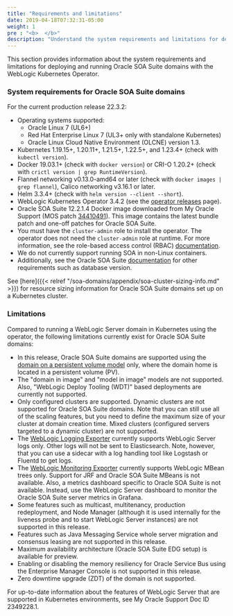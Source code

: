 ```yaml
---
title: "Requirements and limitations"
date: 2019-04-18T07:32:31-05:00
weight: 1
pre : "<b>  </b>"
description: "Understand the system requirements and limitations for deploying and running Oracle SOA Suite domains with the WebLogic Kubernetes Operator, including the SOA cluster sizing recommendations."
---
```


This section provides information about the system requirements and limitations for deploying and running Oracle SOA Suite domains with the WebLogic Kubernetes Operator.

### System requirements for Oracle SOA Suite domains

For the current production release 22.3.2:

* Operating systems supported:
  * Oracle Linux 7 (UL6+)
  * Red Hat Enterprise Linux 7 (UL3+ only with standalone Kubernetes)
  * Oracle Linux Cloud Native Environment (OLCNE) version 1.3.
* Kubernetes 1.19.15+, 1.20.11+, 1.21.5+, 1.22.5+, and 1.23.4+ (check with `kubectl version`).
* Docker 19.03.1+ (check with `docker version`) or CRI-O 1.20.2+ (check with `crictl version | grep RuntimeVersion`).
* Flannel networking v0.13.0-amd64 or later (check with `docker images | grep flannel`), Calico networking v3.16.1 or later.
* Helm 3.3.4+ (check with `helm version --client --short`).
* WebLogic Kubernetes Operator 3.4.2 (see the [operator releases](https://github.com/oracle/weblogic-kubernetes-operator/releases/tag/v3.4.2) page).
* Oracle SOA Suite 12.2.1.4 Docker image downloaded from My Oracle Support (MOS patch [34410491](https://support.oracle.com/epmos/faces/ui/patch/PatchDetail.jspx?patchId=34410491)). This image contains the latest bundle patch and one-off patches for Oracle SOA Suite.
* You must have the `cluster-admin` role to install the operator. The operator does not need the `cluster-admin` role at runtime.
  For more information, see the role-based access control (RBAC) [documentation](https://oracle.github.io/weblogic-kubernetes-operator/security/rbac/).
* We do not currently support running SOA in non-Linux containers.
* Additionally, see the Oracle SOA Suite [documentation](https://docs.oracle.com/en/middleware/fusion-middleware/12.2.1.4/insoa/preparing-install-and-configure-product.html#GUID-E2D4D481-BE80-4600-8078-FD9C03A30210) for other requirements such as database version.

See [here]({{< relref "/soa-domains/appendix/soa-cluster-sizing-info.md" >}}) for resource sizing information for Oracle SOA Suite domains set up on a Kubernetes cluster.

### Limitations

Compared to running a WebLogic Server domain in Kubernetes using the operator, the
following limitations currently exist for Oracle SOA Suite domains:

* In this release, Oracle SOA Suite domains are supported using the
[domain on a persistent volume model](https://oracle.github.io/weblogic-kubernetes-operator/userguide/managing-domains/choosing-a-model/) only, where the domain home is located in a persistent volume (PV).
* The "domain in image" and "model in image" models are not supported. Also, "WebLogic Deploy Tooling (WDT)" based deployments are currently not supported.   
* Only configured clusters are supported.  Dynamic clusters are not supported for
  Oracle SOA Suite domains.  Note that you can still use all of the scaling features,
  but you need to define the maximum size of your cluster at domain creation time. Mixed clusters (configured servers targeted to a dynamic cluster) are not supported.
* The [WebLogic Logging Exporter](https://github.com/oracle/weblogic-logging-exporter)
  currently supports WebLogic Server logs only.  Other logs will not be sent to
  Elasticsearch.  Note, however, that you can use a sidecar with a log handling tool
  like Logstash or Fluentd to get logs.
* The [WebLogic Monitoring Exporter](https://github.com/oracle/weblogic-monitoring-exporter)
  currently supports WebLogic MBean trees only. Support for JRF and Oracle SOA Suite MBeans is not available. Also, a metrics dashboard specific to Oracle SOA Suite is not available. Instead, use the WebLogic Server dashboard to monitor the Oracle SOA Suite server metrics in Grafana.
* Some features such as multicast, multitenancy, production redeployment, and Node Manager (although it is used internally for the liveness probe and to start WebLogic Server instances) are not supported in this release.
* Features such as Java Messaging Service whole server migration and consensus leasing are not supported in this release.
* Maximum availability architecture (Oracle SOA Suite EDG setup) is available for preview.
* Enabling or disabling the memory resiliency for Oracle Service Bus using the Enterprise Manager Console is not supported in this release.
* Zero downtime upgrade (ZDT) of the domain is not supported.

For up-to-date information about the features of WebLogic Server that are supported in Kubernetes environments, see My Oracle Support Doc ID 2349228.1.
